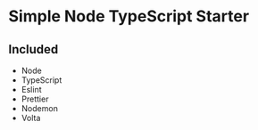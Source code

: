 # Simple Node TypeScript Starter

## Included

- Node
- TypeScript
- Eslint
- Prettier
- Nodemon
- Volta

